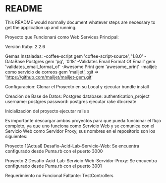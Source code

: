 # README

This README would normally document whatever steps are necessary to get the
application up and running.

Proyecto que Funcionará como Web Services Principal:

Versión Ruby:
2.2.6

Gemas Instaladas:
-coffee-script
gem 'coffee-script-source', '1.8.0'
-DataBase Postgres
gem 'pg', '0.18'
-Validates Email Format Of Email'
gem 'validates_email_format_of'
-Awesome Print
gem 'awesome_print'
-mailjet: como servicio de correos
gem 'mailjet', :git => 'https://github.com/mailjet/mailjet-gem.git'

Configuracion:
Clonar el Proyecto en su Local y ejecutar bundle install

Creación de Base de Datos:
  Postgres
  database: authentication_project
  username: postgres
  password: postgres
ejecutar rake db:create

Inicialización del proyecto
ejecutar rails s

Es importante descargar ambos proyectos para que pueda funcionar el flujo completo, ya que uno funciona como Servicio Web y se comunica con el Servicio Web como Servidor Proxy, sus nombres en el repositorio son los siguientes:

Proyecto 1(Actual)
Desafio-Acid-Lab-Servicio-Web: Se encuentra configurado desde Puma.rb con el puerto 3000

Proyecto 2
Desafio-Acid-Lab-Servicio-Web-Servidor-Proxy: Se encuentra configurado desde Puma.rb con el puerto 3001

Requerimiento no Funcional Faltante:
TestControllers
